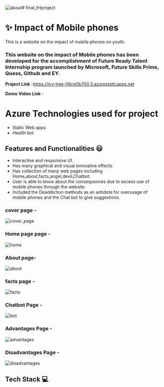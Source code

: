 ![about](https://github.com/KoradaMounika/final_frtproject/assets/124560510/aaef75f8-4400-4d66-a347-911520531f64)# final_frtproject
#  ✨ Impact of Mobile phones

This is a website on the impact of mobile phones on youth.

### This website on the impact of Mobile phones  has been developed for the accomplishment of Future Ready Talent Internship program launched by Microsoft, Future Skills Prime, Quess, Github and EY.


**Project Link** -https://icy-tree-06ce0b700.3.azurestaticapps.net

**Demo Video Link** - 

# Azure Technologies used for project
- Static Web apps
- Health bot

## Features and Functionalities 😃

- Interactive and responsive UI.
- Has many graphical and visual innovative effects.
- Has collection of many web pages including Home,about,facts,angel,devil,Chatbot.
- User is able to know about the consequences  due to excess use of mobile phones through the website.
- Included the Deaddiction methods as an antidote for overusage of mobile phones and the Chat bot to give suggestions.
###  cover page -  
![cover_page](https://github.com/KoradaMounika/final_frtproject/assets/124560510/eb7a269a-61cb-4713-a6a1-0aed8713a3b4)


### Home page page -
![home](https://github.com/KoradaMounika/final_frtproject/assets/124560510/8065a40d-9763-4f3c-8330-1f677b68d77f)



### About page-
![about](https://github.com/KoradaMounika/final_frtproject/assets/124560510/87bf532e-a3eb-46ac-a599-ff24ec2aea5e)


### facts page -
![facts](https://github.com/KoradaMounika/final_frtproject/assets/124560510/e5fd4462-f99b-4a0e-b8c1-79960cc6154b)


### Chatbot  Page -
![bot](https://github.com/KoradaMounika/final_frtproject/assets/124560510/79388c07-88b5-4586-a957-d4fca245991c)


### Advantages Page -
![advantages](https://github.com/KoradaMounika/final_frtproject/assets/124560510/faffe725-eb19-4730-ae34-9659153a5a88)


### Disadvantages Page -
![disadvantages](https://github.com/KoradaMounika/final_frtproject/assets/124560510/9c101d45-47ca-4d43-b225-665a6ff10d8a)



## Tech Stack 💻
